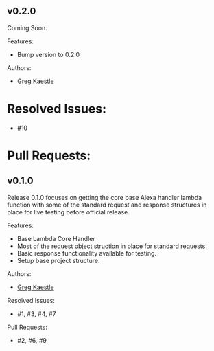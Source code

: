 ## v0.2.0  

Coming Soon.

Features:  
* Bump version to 0.2.0  

Authors: 
* [Greg Kaestle](mailto:flagscript@gmail.com)  

# Resolved Issues:  
* #10  

# Pull Requests:  


## v0.1.0

Release 0.1.0 focuses on getting the core base Alexa handler lambda function with some
of the standard request and response structures in place for live testing before official
release. 

Features:  
* Base Lambda Core Handler
* Most of the request object struction in place for standard requests.
* Basic response functionality available for testing.
* Setup base project structure.

Authors:
* [Greg Kaestle](mailto:flagscript@gmail.com)

Resolved Issues:  
* #1, #3, #4, #7

Pull Requests:  
* #2, #6, #9  
